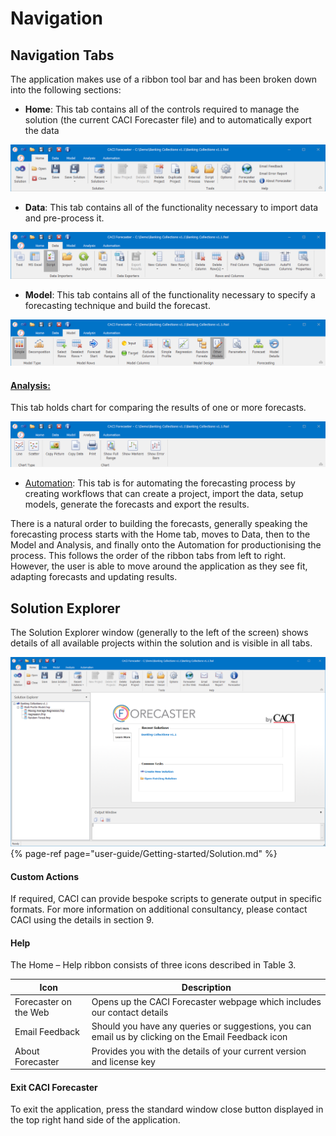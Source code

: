 # Navigation


## Navigation Tabs
The application makes use of a ribbon tool bar and has been broken down into the following sections:



* **Home**:  This tab contains all of the controls required to manage the solution (the current CACI Forecaster file) and to automatically export the data

![Home Tab](imgs/HomeTab.png)



* **Data**:  This tab contains all of the functionality necessary to import data and pre-process it.

![Data Tab](imgs/DataTab.png)



* **Model**:  This tab contains all of the functionality necessary to specify a forecasting technique and build the forecast.

![Model Tab](imgs/ModelTab.png)




#### [Analysis:](/user-guide/Analysis/Analysis.md)  
This tab holds chart for comparing the results of one or more forecasts.

![Analysis Tab](imgs/AnalysisTab.png)



* [Automation](/user-guide/Automation/Automation.md): This tab is for automating the forecasting process by creating workflows that can create a project, import the data, setup models, generate the forecasts and export the results.


There is a natural order to building the forecasts, generally speaking the forecasting process starts with the Home tab, moves to Data, then to the Model and Analysis, and finally onto the Automation for productionising the process.  This follows the order of the ribbon tabs from left to right. However, the user is able to move around the application as they see fit, adapting forecasts and updating results.  


## Solution Explorer
The Solution Explorer window (generally to the left of the screen) shows details of all available projects within the solution and is visible in all tabs.

![Forecaster](imgs/ForecasterMainScreen.png)
{% page-ref page="user-guide/Getting-started/Solution.md" %}


#### Custom Actions
If required, CACI can provide bespoke scripts to generate output in specific formats.  For more information on additional consultancy, please contact CACI using the details in section 9.

#### Help
The Home – Help ribbon consists of three icons described in Table 3.

| Icon                  | Description                                                                                         |
|-----------------------|-----------------------------------------------------------------------------------------------------|
| Forecaster on the Web | Opens up the CACI Forecaster webpage which includes our contact details                             |
| Email Feedback        | Should you have any queries or suggestions, you can email us by clicking on the Email Feedback icon |
| About Forecaster      | Provides you with the details of your current version and license key                               |




#### Exit CACI Forecaster
To exit the application, press the standard window close button displayed in the top right hand side of the application.